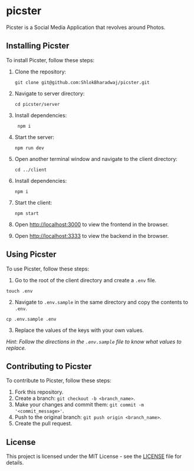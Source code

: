# picster
Picster is a Social Media Application that revolves around Photos.

## Installing Picster

To install Picster, follow these steps:

1. Clone the repository:
   ```
   git clone git@github.com:ShlokBharadwaj/picster.git
   ```
2. Navigate to server directory:
   ```
   cd picster/server
   ```
3. Install dependencies:
   ```
    npm i
    ```
4. Start the server:
   ```
   npm run dev
   ```
5. Open another terminal window and navigate to the client directory:
    ```
    cd ../client
    ```
6. Install dependencies:
    ```
    npm i
    ```
7. Start the client:
    ```
    npm start
    ```
8. Open [http://localhost:3000](http://localhost:3000) to view the frontend in the browser.

9. Open [http://localhost:3333](http://localhost:3333) to view the backend in the browser.

## Using Picster

To use Picster, follow these steps:

<!-- Create a .env files with keys, take .env.sample for reference-->

1. Go to the root of the client directory and create a `.env` file.

```
touch .env
```

2. Navigate to `.env.sample` in the same directory and copy the contents to `.env`.

```
cp .env.sample .env
```

3. Replace the values of the keys with your own values.

*Hint*: _Follow the directions in the `.env.sample` file to know what values to replace._

## Contributing to Picster

To contribute to Picster, follow these steps:

1. Fork this repository.
2. Create a branch: `git checkout -b <branch_name>`.
3. Make your changes and commit them: `git commit -m '<commit_message>'`.
4. Push to the original branch: `git push origin <branch_name>`.
5. Create the pull request.

## License

This project is licensed under the MIT License - see the [LICENSE](./LICENSE) file for details.